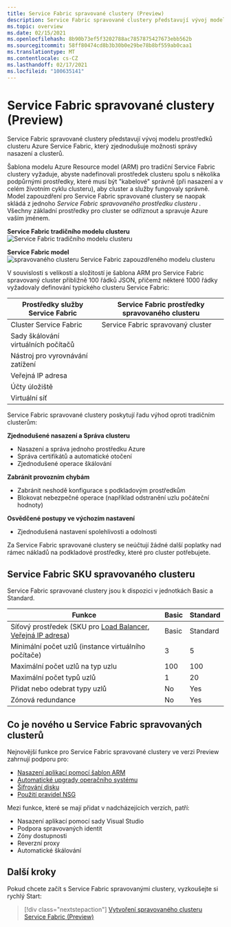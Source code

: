 ```yaml
---
title: Service Fabric spravované clustery (Preview)
description: Service Fabric spravované clustery představují vývoj modelu prostředků clusteru Azure Service Fabric, který zjednodušuje správu nasazení a clusterů.
ms.topic: overview
ms.date: 02/15/2021
ms.openlocfilehash: 8b90b73ef5f3202788ac7857875427673ebb562b
ms.sourcegitcommit: 58ff80474cd8b3b30b0e29be78b8bf559ab0caa1
ms.translationtype: MT
ms.contentlocale: cs-CZ
ms.lasthandoff: 02/17/2021
ms.locfileid: "100635141"
---
```

# <a name="service-fabric-managed-clusters-preview"></a>Service Fabric spravované clustery (Preview)

Service Fabric spravované clustery představují vývoj modelu prostředků clusteru Azure Service Fabric, který zjednodušuje možnosti správy nasazení a clusterů.

Šablona modelu Azure Resource model (ARM) pro tradiční Service Fabric clustery vyžaduje, abyste nadefinovali prostředek clusteru spolu s několika podpůrnými prostředky, které musí být "kabelové" správně (při nasazení a v celém životním cyklu clusteru), aby cluster a služby fungovaly správně. Model zapouzdření pro Service Fabric spravované clustery se naopak skládá z jednoho *Service Fabric spravovaného prostředku clusteru* . Všechny základní prostředky pro cluster se odříznout a spravuje Azure vaším jménem.

**Service Fabric tradičního modelu clusteru** 
 ![ Service Fabric tradičního modelu clusteru][sf-composition]

**Service Fabric model** 
 ![ spravovaného clusteru Service Fabric zapouzdřeného modelu clusteru][sf-encapsulation]

V souvislosti s velikostí a složitostí je šablona ARM pro Service Fabric spravovaný cluster přibližně 100 řádků JSON, přičemž některé 1000 řádky vyžadovaly definování typického clusteru Service Fabric:

| Prostředky služby Service Fabric | Service Fabric prostředky spravovaného clusteru |
|----------|-----------|
| Cluster Service Fabric | Service Fabric spravovaný cluster |
| Sady škálování virtuálních počítačů | |
| Nástroj pro vyrovnávání zatížení | |
| Veřejná IP adresa | |
| Účty úložiště | |
| Virtuální síť | |

Service Fabric spravované clustery poskytují řadu výhod oproti tradičním clusterům:

**Zjednodušené nasazení a Správa clusteru**
- Nasazení a správa jednoho prostředku Azure
- Správa certifikátů a automatické otočení
- Zjednodušené operace škálování

**Zabránit provozním chybám**
- Zabránit neshodě konfigurace s podkladovým prostředkům
- Blokovat nebezpečné operace (například odstranění uzlu počáteční hodnoty)

**Osvědčené postupy ve výchozím nastavení**
- Zjednodušená nastavení spolehlivosti a odolnosti

Za Service Fabric spravované clustery se neúčtují žádné další poplatky nad rámec nákladů na podkladové prostředky, které pro cluster potřebujete.

## <a name="service-fabric-managed-cluster-skus"></a>Service Fabric SKU spravovaného clusteru

Service Fabric spravované clustery jsou k dispozici v jednotkách Basic a Standard.

| Funkce | Basic | Standard |
| ------- | ----- | -------- |
| Síťový prostředek (SKU pro [Load Balancer](../load-balancer/skus.md), [Veřejná IP adresa](../virtual-network/public-ip-addresses.md)) | Basic | Standard |
| Minimální počet uzlů (instance virtuálního počítače) | 3 | 5 |
| Maximální počet uzlů na typ uzlu | 100 | 100 |
| Maximální počet typů uzlů | 1 | 20 |
| Přidat nebo odebrat typy uzlů | No | Yes |
| Zónová redundance | No | Yes |

## <a name="whats-new-for-service-fabric-managed-clusters"></a>Co je nového u Service Fabric spravovaných clusterů

Nejnovější funkce pro Service Fabric spravované clustery ve verzi Preview zahrnují podporu pro:

* [Nasazení aplikací pomocí šablon ARM](how-to-managed-cluster-app-deployment-template.md)
* [Automatické upgrady operačního systému](how-to-managed-cluster-configuration.md#enable-automatic-os-image-upgrades)
* [Šifrování disku](how-to-enable-managed-cluster-disk-encryption.md)
* [Použití pravidel NSG](how-to-managed-cluster-configuration.md#apply-nsg-rules)

Mezi funkce, které se mají přidat v nadcházejících verzích, patří:

* Nasazení aplikací pomocí sady Visual Studio
* Podpora spravovaných identit
* Zóny dostupnosti
* Reverzní proxy
* Automatické škálování

## <a name="next-steps"></a>Další kroky

Pokud chcete začít s Service Fabric spravovanými clustery, vyzkoušejte si rychlý Start:

> [!div class="nextstepaction"]
> [Vytvoření spravovaného clusteru Service Fabric (Preview)](quickstart-managed-cluster-template.md)


[sf-composition]: ./media/overview-managed-cluster/sfrp-composition-resource.png
[sf-encapsulation]: ./media/overview-managed-cluster/sfrp-encapsulated-resource.png
